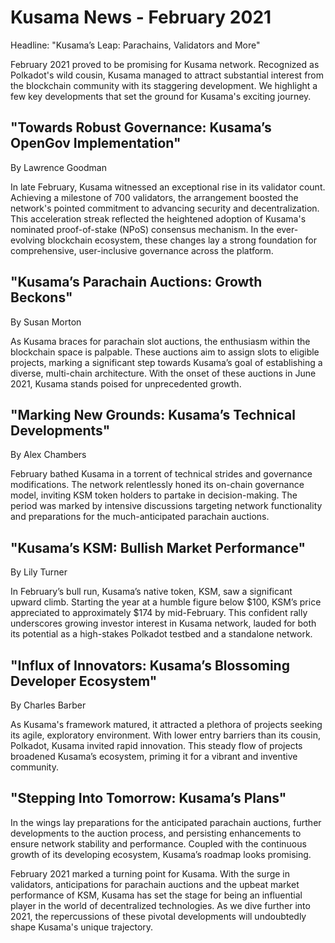 # Kusama News - February 2021

Headline: "Kusama’s Leap: Parachains, Validators and More"

February 2021 proved to be promising for Kusama network. Recognized as Polkadot's wild cousin, Kusama managed to attract substantial interest from the blockchain community with its staggering development. We highlight a few key developments that set the ground for Kusama's exciting journey.

## "Towards Robust Governance: Kusama’s OpenGov Implementation"

By Lawrence Goodman

In late February, Kusama witnessed an exceptional rise in its validator count. Achieving a milestone of 700 validators, the arrangement boosted the network's pointed commitment to advancing security and decentralization. This acceleration streak reflected the heightened adoption of Kusama's nominated proof-of-stake (NPoS) consensus mechanism. In the ever-evolving blockchain ecosystem, these changes lay a strong foundation for comprehensive, user-inclusive governance across the platform.

## "Kusama’s Parachain Auctions: Growth Beckons"

By Susan Morton

As Kusama braces for parachain slot auctions, the enthusiasm within the blockchain space is palpable. These auctions aim to assign slots to eligible projects, marking a significant step towards Kusama’s goal of establishing a diverse, multi-chain architecture. With the onset of these auctions in June 2021, Kusama stands poised for unprecedented growth.

## "Marking New Grounds: Kusama’s Technical Developments"

By Alex Chambers

February bathed Kusama in a torrent of technical strides and governance modifications. The network relentlessly honed its on-chain governance model, inviting KSM token holders to partake in decision-making. The period was marked by intensive discussions targeting network functionality and preparations for the much-anticipated parachain auctions.

## "Kusama’s KSM: Bullish Market Performance"

By Lily Turner 

In February’s bull run, Kusama’s native token, KSM, saw a significant upward climb. Starting the year at a humble figure below $100, KSM’s price appreciated to approximately $174 by mid-February. This confident rally underscores growing investor interest in Kusama network, lauded for both its potential as a high-stakes Polkadot testbed and a standalone network.

## "Influx of Innovators: Kusama’s Blossoming Developer Ecosystem"

By Charles Barber

As Kusama's framework matured, it attracted a plethora of projects seeking its agile, exploratory environment. With lower entry barriers than its cousin, Polkadot, Kusama invited rapid innovation. This steady flow of projects broadened Kusama’s ecosystem, priming it for a vibrant and inventive community.

## "Stepping Into Tomorrow: Kusama’s Plans"

In the wings lay preparations for the anticipated parachain auctions, further developments to the auction process, and persisting enhancements to ensure network stability and performance. Coupled with the continuous growth of its developing ecosystem, Kusama’s roadmap looks promising.

February 2021 marked a turning point for Kusama. With the surge in validators, anticipations for parachain auctions and the upbeat market performance of KSM, Kusama has set the stage for being an influential player in the world of decentralized technologies. As we dive further into 2021, the repercussions of these pivotal developments will undoubtedly shape Kusama's unique trajectory.